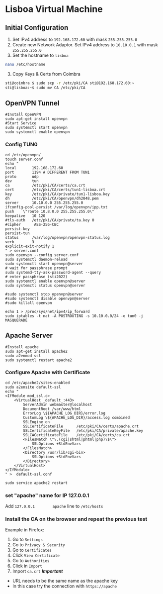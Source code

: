 # Lisboa Virtual Machine
## Initial Configuration
1. Set IPv4 address to `192.168.172.60` with mask `255.255.255.0`
2. Create new Network Adaptor. Set IPv4 address to `10.10.0.1` with mask `255.255.255.0`
3. Set the hostname to `lisboa`
```sh
nano /etc/hostname
```
3. Copy Keys & Certs from Coimbra
```sh
sti@coimbra $ sudo scp -r /etc/pki/CA sti@192.168.172.60:~
sti@lisboa:~$ sudo mv CA /etc/pki/CA
```
## OpenVPN Tunnel
```shell
#Install OpenVPN
sudo apt-get install openvpn
#Start Service
sudo systemctl start openvpn
sudo systemctl enable openvpn
```
### Config TUN0
```shell
cd /etc/openvpn/
touch server.conf
echo "
local       192.168.172.60
port        1194 # DIFFERENT FROM TUN1
proto       udp
dev         tun
ca          /etc/pki/CA/certs/ca.crt
cert        /etc/pki/CA/certs/tun1-lisboa.crt
key         /etc/pki/CA/private/tun1-lisboa.key
dh          /etc/pki/CA/openvpn/dh2048.pem
server      10.10.0.0 255.255.255.0
ifconfig-pool-persist /var/log/openvpn/ipp.txt
push    \"route 10.8.0.0 255.255.255.0\"
keepalive   10 120
#tls-auth   /etc/pki/CA/private/ta.key 0 
#cipher      AES-256-CBC
persist-key
persist-tun
status      /var/log/openvpn/openvpn-status.log
verb        3
explicit-exit-notify 1
" > server.conf
sudo openvpn --config server.conf
sudo systemctl daemon-reload
sudo systemctl start openvpn@server
# wait for passphrase prompt
sudo systemd-tty-ask-password-agent --query
# enter passphrase (sti2022)
sudo systemctl enable openvpn@server
sudo systemctl status openvpn@server

#sudo systemctl stop openvpn@server
#sudo systemctl disable openvpn@server
#sudo killall openvpn

echo 1 > /proc/sys/net/ipv4/ip_forward
sudo iptables -t nat -A POSTROUTING -s 10.10.0.0/24 -o tun0 -j MASQUERADE
```

## Apache Server
```shell
#Install apache
sudo apt-get install apache2
sudo a2enmod ssl
sudo systemctl restart apache2
```

### Configure Apache with Certificate
```shell
cd /etc/apache2/sites-enabled
sudo a2ensite default-ssl
echo "
<IfModule mod_ssl.c>
    <VirtualHost _default_:443>
        ServerAdmin webmaster@localhost
        DocumentRoot /var/www/html
        ErrorLog \${APACHE_LOG_DIR}/error.log
        CustomLog \${APACHE_LOG_DIR}/access.log combined
        SSLEngine on
        SSLCertificateFile      /etc/pki/CA/certs/apache.crt
        SSLCertificateKeyFile   /etc/pki/CA/private/apache.key
        SSLCACertificateFile    /etc/pki/CA/certs/ca.crt
        <FilesMatch \"\.(cgi|shtml|phtml|php)\$\">
            SSLOptions +StdEnvVars
        </FilesMatch>
        <Directory /usr/lib/cgi-bin>
            SSLOptions +StdEnvVars
        </Directory>
    </VirtualHost>
</IfModule>
" >  default-ssl.conf

sudo service apache2 restart
```

### set "apache" name for IP 127.0.0.1
Add `127.0.0.1        apache` line to `/etc/hosts`

### Install the CA on the browser and repeat the previous test
Example in Firefox:
1. Go to `Settings`
2. Go to `Privacy & Security`
3. Go to `Certificates`
4. Click `View Certificate`
5. Go to `Authorities`
6. Click in `Import`
7. Import `ca.crt`
***Important***
- URL needs to be the same name as the apache key
- In this case try the connection with `https://apache`